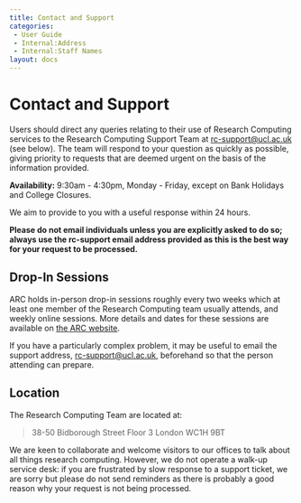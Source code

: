 ```yaml
---
title: Contact and Support
categories:
 - User Guide
 - Internal:Address
 - Internal:Staff Names
layout: docs
---
```


# Contact and Support

Users should direct any queries relating to their use of Research
Computing services to the Research Computing Support Team at 
<rc-support@ucl.ac.uk> (see below). The team will respond to your question as
quickly as possible, giving priority to requests that are deemed urgent
on the basis of the information provided.

**Availability:** 9:30am - 4:30pm, Monday - Friday, except on Bank
Holidays and College Closures.

We aim to provide to you with a useful response within 24 hours.

**Please do not email individuals unless you are explicitly asked to do
so; always use the rc-support email address provided as this is the best way for your request to be processed.**

## Drop-In Sessions

ARC holds in-person drop-in sessions roughly every two weeks which at least one member of the Research Computing team usually attends, and weekly online sessions. More details and dates for these sessions are available on [the ARC website](https://www.ucl.ac.uk/arc/community-events/drop-sessions).

If you have a particularly complex problem, it may be useful to email the support address, <rc-support@ucl.ac.uk>, beforehand so that the person attending can prepare.

## Location

The Research Computing Team are located at:

> 38-50 Bidborough Street
> Floor 3
> London
> WC1H 9BT

We are keen to collaborate and welcome visitors to our offices to talk about all things research computing.
However, we do not operate a walk-up service desk: if you are frustrated by slow response to a support ticket, we are sorry but please do not send reminders as there is probably a good reason why your request is not being processed.

